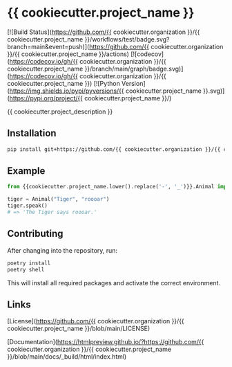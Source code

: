# {{ cookiecutter.project_name }}

[![Build Status](https://github.com/{{ cookiecutter.organization }}/{{ cookiecutter.project_name }}/workflows/test/badge.svg?branch=main&event=push)](https://github.com/{{ cookiecutter.organization }}/{{ cookiecutter.project_name }}/actions)
[![codecov](https://codecov.io/gh/{{ cookiecutter.organization }}/{{ cookiecutter.project_name }}/branch/main/graph/badge.svg)](https://codecov.io/gh/{{ cookiecutter.organization }}/{{ cookiecutter.project_name }})
[![Python Version](https://img.shields.io/pypi/pyversions/{{ cookiecutter.project_name }}.svg)](https://pypi.org/project/{{ cookiecutter.project_name }}/)

{{ cookiecutter.project_description }}





## Installation

```bash
pip install git+https://github.com/{{ cookiecutter.organization }}/{{ cookiecutter.project_name }}.git
```


## Example

```python
from {{cookiecutter.project_name.lower().replace('-', '_')}}.Animal import Animal

tiger = Animal("Tiger", "roooar")
tiger.speak()
# => 'The Tiger says roooar.'
```

## Contributing

After changing into the repository, run:
```bash
poetry install
poetry shell
```
This will install all required packages and activate the correct environment.


## Links

[License](https://github.com/{{ cookiecutter.organization }}/{{ cookiecutter.project_name }}/blob/main/LICENSE)

[Documentation](https://htmlpreview.github.io/?https://github.com/{{ cookiecutter.organization }}/{{ cookiecutter.project_name }}/blob/main/docs/_build/html/index.html)

